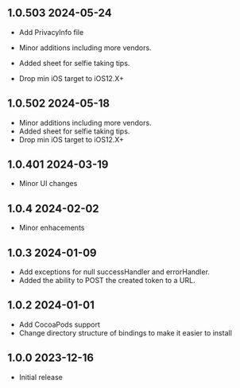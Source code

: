## 1.0.503 2024-05-24
* Add PrivacyInfo file

* Minor additions including more vendors.
* Added sheet for selfie taking tips.
* Drop min iOS target to iOS12.X+


## 1.0.502 2024-05-18

* Minor additions including more vendors.
* Added sheet for selfie taking tips.
* Drop min iOS target to iOS12.X+

## 1.0.401 2024-03-19

* Minor UI changes

## 1.0.4 2024-02-02

* Minor enhacements

## 1.0.3 2024-01-09

* Add exceptions for null successHandler and errorHandler.
* Added the ability to POST the created token to a URL.

## 1.0.2 2024-01-01

* Add CocoaPods support
* Change directory structure of bindings to make it easier to install

## 1.0.0 2023-12-16

* Initial release

